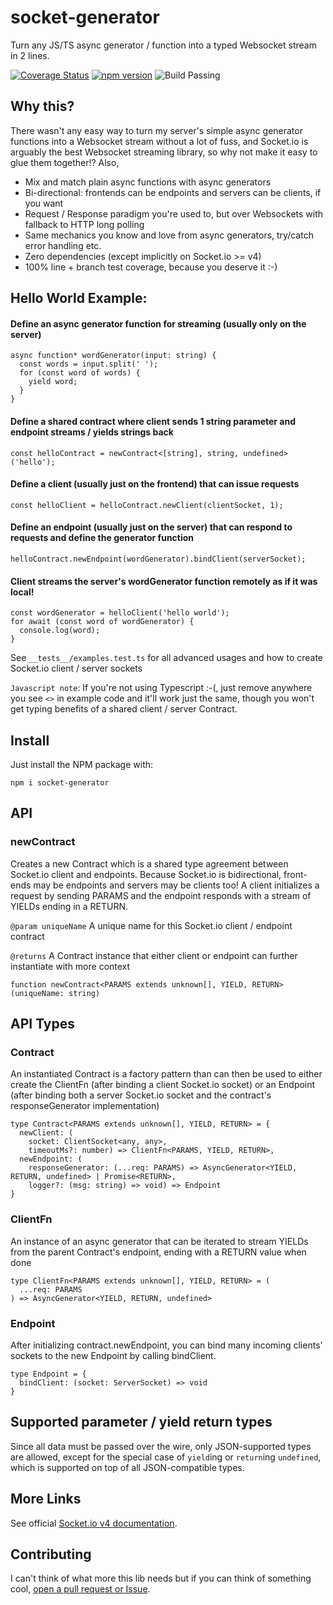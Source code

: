 # socket-generator

Turn any JS/TS async generator / function into a typed Websocket stream in 2 lines.

[![Coverage Status](https://coveralls.io/repos/github/gittyeric/socket-generator/badge.svg?branch=master)](https://coveralls.io/github/gittyeric/socket-generator?branch=master)
[![npm version](https://badge.fury.io/js/socket-generator.svg)](https://badge.fury.io/js/socket-generator)
![Build Passing](https://github.com/gittyeric/socket-generator/actions/workflows/job.yaml/badge.svg)


## Why this?

There wasn't any easy way to turn my server's simple async generator functions into a Websocket stream without a lot of fuss, and Socket.io is
arguably the best Websocket streaming library, so why not make it easy to glue them together!?  Also,

- Mix and match plain async functions with async generators
- Bi-directional: frontends can be endpoints and servers can be clients, if you want
- Request / Response paradigm you're used to, but over Websockets with fallback to HTTP long polling
- Same mechanics you know and love from async generators, try/catch error handling etc.
- Zero dependencies (except implicitly on Socket.io >= v4)
- 100% line + branch test coverage, because you deserve it :-)

## Hello World Example:

#### Define an async generator function for streaming (usually only on the server)
```
async function* wordGenerator(input: string) {
  const words = input.split(' ');
  for (const word of words) {
    yield word;
  }
}
```

#### Define a shared contract where client sends 1 string parameter and endpoint streams / yields strings back
```
const helloContract = newContract<[string], string, undefined>('hello');
```

#### Define a client (usually just on the frontend) that can issue requests
```
const helloClient = helloContract.newClient(clientSocket, 1);
```

#### Define an endpoint (usually just on the server) that can respond to requests and define the generator function
```
helloContract.newEndpoint(wordGenerator).bindClient(serverSocket);
```

#### Client streams the server's wordGenerator function remotely as if it was local!
```
const wordGenerator = helloClient('hello world');
for await (const word of wordGenerator) {
  console.log(word);
}
```

See `__tests__/examples.test.ts` for all advanced usages and how to create Socket.io client / server sockets

`Javascript note`: If you're not using Typescript :-(, just remove anywhere you see `<>` in example code and it'll work just the same, though
you won't get typing benefits of a shared client / server Contract.

## Install

Just install the NPM package with:

```
npm i socket-generator
```

## API

### newContract

 Creates a new Contract which is a shared type agreement between Socket.io client and endpoints.  Because Socket.io is bidirectional, front-ends may be endpoints and servers may be clients too! A client
 initializes a request by sending PARAMS and the endpoint responds with a stream of YIELDs ending in a RETURN.
 
 `@param uniqueName` A unique name for this Socket.io client / endpoint contract

 `@returns` A Contract instance that either client or endpoint can further instantiate with more context


```
function newContract<PARAMS extends unknown[], YIELD, RETURN>(uniqueName: string)
```

## API Types

### Contract
 An instantiated Contract is a factory pattern than can then be used to either create the ClientFn (after
 binding a client Socket.io socket) or an Endpoint (after binding both a server Socket.io socket and
 the contract's responseGenerator implementation)
```
type Contract<PARAMS extends unknown[], YIELD, RETURN> = {
  newClient: (
    socket: ClientSocket<any, any>, 
    timeoutMs?: number) => ClientFn<PARAMS, YIELD, RETURN>,
  newEndpoint: (
    responseGenerator: (...req: PARAMS) => AsyncGenerator<YIELD, RETURN, undefined> | Promise<RETURN>,
    logger?: (msg: string) => void) => Endpoint
}
```

### ClientFn

An instance of an async generator that can be iterated to stream YIELDs from the parent Contract's endpoint, ending with a RETURN value when done

```
type ClientFn<PARAMS extends unknown[], YIELD, RETURN> = (
  ...req: PARAMS
) => AsyncGenerator<YIELD, RETURN, undefined>
```

### Endpoint

After initializing contract.newEndpoint, you can bind many incoming clients' sockets to the new Endpoint by calling bindClient.

```
type Endpoint = {
  bindClient: (socket: ServerSocket) => void
}
```

## Supported parameter / yield return types

Since all data must be passed over the wire, only JSON-supported types are allowed, except
for the special case of `yield`ing or `return`ing `undefined`, which is supported on top
of all JSON-compatible types.

## More Links

See official [Socket.io v4 documentation](https://socket.io/docs/v4/).

## Contributing

I can't think of what more this lib needs but if you can think of something cool, [open a pull request or Issue](https://github.com/gittyeric/socket-generator).